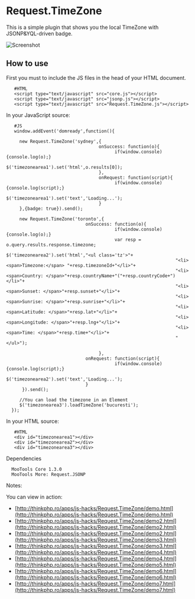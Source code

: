 Request.TimeZone
=======================
This is a simple plugin that shows you the local TimeZone with JSONP&YQL-driven badge.

![Screenshot](http://farm5.static.flickr.com/4129/4833588733_3ed15f79eb_z.jpg)

How to use
----------

First you must to include the JS files in the head of your HTML document.
       
       #HTML
       <script type="text/javascript" src="core.js"></script>
       <script type="text/javascript" src="jsonp.js"></script>
       <script type="text/javascript" src="Request.TimeZone.js"></script>

In your JavaScript source: 

       #JS 
       window.addEvent('domready',function(){ 

         new Request.TimeZone('sydney',{
                                       onSuccess: function(o){
                                             if(window.console) {console.log(o);} 
                                             $('timezonearea1').set('html',o.results[0]);                                             
                                       },
                                       onRequest: function(script){           
                                             if(window.console) {console.log(script);} 
                                             $('timezonearea1').set('text','Loading...'); 
                                       }   
         },{badge: true}).send(); 

         new Request.TimeZone('toronto',{
                                  onSuccess: function(o){
                                             if(window.console) {console.log(o);} 
                                             var resp = o.query.results.response.timezone;
                                             $('timezonearea2').set('html',"<ul class='tz'>"+
                                                                    "<li><span>Timezone:</span> "+resp.timezoneId+"</li>"+
                                                                    "<li><span>Country: </span>"+resp.countryName+"("+resp.countryCode+")</li>"+
                                                                    "<li><span>Sunset: </span>"+resp.sunset+"</li>"+
                                                                    "<li><span>Sunrise: </span>"+resp.sunrise+"</li>"+
                                                                    "<li><span>Latitude: </span>"+resp.lat+"</li>"+
                                                                    "<li><span>Longitude: </span>"+resp.lng+"</li>"+
                                                                    "<li><span>Time: </span>"+resp.time+"</li>"+
                                                                    "</ul>");

                                       },
                                  onRequest: function(script){           
                                             if(window.console) {console.log(script);} 
                                             $('timezonearea2').set('text','Loading...'); 
                                  }   
          }).send(); 

         //You can load the timezone in an Element
         $('timezonearea3').loadTimeZone('bucuresti');
      });

In your HTML source: 

       #HTML
       <div id="timezonearea1"></div>
       <div id="timezonearea2"></div>
       <div id="timezonearea3"></div>

Dependencies

      MooTools Core 1.3.0
      MooTools More: Request.JSONP

Notes: 

You can view in action:

- [http://thinkphp.ro/apps/js-hacks/Request.TimeZone/demo.html](http://thinkphp.ro/apps/js-hacks/Request.TimeZone/demo.html) 
- [http://thinkphp.ro/apps/js-hacks/Request.TimeZone/demo2.html](http://thinkphp.ro/apps/js-hacks/Request.TimeZone/demo2.html) 
- [http://thinkphp.ro/apps/js-hacks/Request.TimeZone/demo2.html](http://thinkphp.ro/apps/js-hacks/Request.TimeZone/demo3.html) 
- [http://thinkphp.ro/apps/js-hacks/Request.TimeZone/demo3.html](http://thinkphp.ro/apps/js-hacks/Request.TimeZone/demo4.html) 
- [http://thinkphp.ro/apps/js-hacks/Request.TimeZone/demo4.html](http://thinkphp.ro/apps/js-hacks/Request.TimeZone/demo5.html)
- [http://thinkphp.ro/apps/js-hacks/Request.TimeZone/demo6.html](http://thinkphp.ro/apps/js-hacks/Request.TimeZone/demo6.html) 
- [http://thinkphp.ro/apps/js-hacks/Request.TimeZone/demo7.html](http://thinkphp.ro/apps/js-hacks/Request.TimeZone/demo7.html) 
